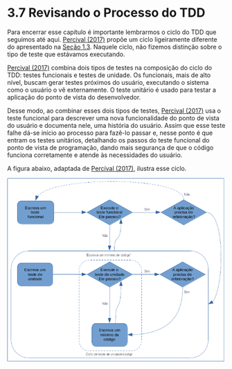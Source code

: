 # 3.7 Revisando o Processo do TDD

Para encerrar esse capítulo é importante lembrarmos o ciclo do TDD que seguimos até aqui. [Percival \(2017\)](http://www.obeythetestinggoat.com/pages/book.html) propõe um ciclo ligeiramente diferente do apresentado na [Seção 1.3](../1-introducao/1-3-tdd-basico/). Naquele ciclo, não fizemos distinção sobre o tipo de teste que estávamos executando. 

[Percival \(2017\)](http://www.obeythetestinggoat.com/pages/book.html) combina dois tipos de testes na composição do ciclo do TDD: testes funcionais e testes de unidade. Os funcionais, mais de alto nível, buscam gerar testes próximos do usuário, executando o sistema como o usuário o vê externamente. O teste unitário é usado para testar a aplicação do ponto de vista do desenvolvedor.

Desse modo, ao combinar esses dois tipos de testes, [Percival \(2017\)](http://www.obeythetestinggoat.com/pages/book.html) usa o teste funcional para descrever uma nova funcionalidade do ponto de vista do usuário e documenta nele, uma história do usuário. Assim que esse teste falhe dá-se início ao processo para fazê-lo passar e, nesse ponto é que entram os testes unitários, detalhando os passos do teste funcional do ponto de vista de programação, dando mais segurança de que o código funciona corretamente e atende às necessidades do usuário.

A figura abaixo, adaptada de [Percival \(2017\)](http://www.obeythetestinggoat.com/pages/book.html), ilustra esse ciclo.

![Processo TDD com Testes Funcionais e Testes de Unidade \(Percival, 2017\)](../.gitbook/assets/ciclo-tdd-revisado.png)

